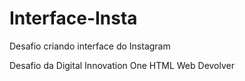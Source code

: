 # Interface-Insta
 Desafio criando interface do Instagram
 
 Desafio da Digital Innovation One HTML Web Devolver